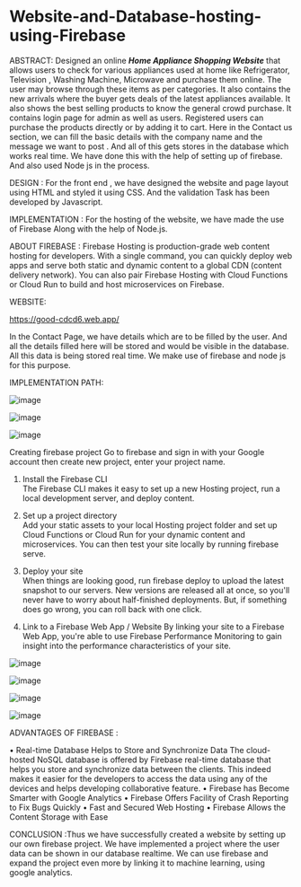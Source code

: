 # Website-and-Database-hosting-using-Firebase



ABSTRACT: Designed an online ***Home Appliance Shopping Website*** that allows users to check for various appliances used at home like Refrigerator, Television , Washing Machine, Microwave and purchase them online. The user may browse through these items as per categories. It also contains the new arrivals where the buyer gets deals of the latest appliances available. It also shows the best selling products to know the general crowd purchase. It contains login page for admin as well as users. Registered users can purchase the products directly or by adding it to cart. Here in the Contact us section, we can fill the basic details with the company name and the message we want to post . And all of this gets stores in the database which works real time. We have done this with the help of setting up of firebase. And also used Node js in the process. 


DESIGN : For the front end , we have designed the website and page layout using HTML and styled it using CSS. And the validation Task has been developed by Javascript.


IMPLEMENTATION : For the hosting of the website, we have made the use of Firebase Along with the help of Node.js. 


ABOUT FIREBASE : Firebase Hosting is production-grade web content hosting for developers. With a single command, you can quickly deploy web apps and serve both static and dynamic content to a global CDN (content delivery network). You can also pair Firebase Hosting with Cloud Functions or Cloud Run to build and host microservices on Firebase.

WEBSITE:
 
https://good-cdcd6.web.app/ 
 
 
 
 
 

 

 



 



In the Contact Page, we have details which are to be filled by the user. And all the details filled here will be stored and would be visible in the database. All this data is being stored real time. We make use of firebase and node js for this purpose.

IMPLEMENTATION PATH:

![image](https://github.com/roshnishetty271/Website-hosting-using-Firebase/assets/144407427/7713d768-fe38-4607-a070-0f50c55bb0d2)

![image](https://github.com/roshnishetty271/Website-hosting-using-Firebase/assets/144407427/08a926c6-722e-4e70-85a5-c4050e4f1792)

![image](https://github.com/roshnishetty271/Website-hosting-using-Firebase/assets/144407427/77c87e03-421b-407f-b68d-f97323c93a55)



Creating firebase project
Go to firebase and sign in with your Google account then create new project, enter your project name.
 


 

 


1.	Install the Firebase CLI	
The Firebase CLI makes it easy to set up a new Hosting project, run a local development server, and deploy content.

2.	Set up a project directory	
Add your static assets to your local Hosting project folder and set up Cloud Functions or Cloud Run for your dynamic content and microservices. You can then test your site locally by running firebase serve.

3.	Deploy your site	
When things are looking good, run firebase deploy to upload the latest snapshot to our servers. New versions are released all at once, so you'll never have to worry about half-finished deployments. But, if something does go wrong, you can roll back with one click.

4.	Link to a Firebase Web App / Website
By linking your site to a Firebase Web App, you're able to use Firebase Performance Monitoring to gain insight into the performance characteristics of your site.


 ![image](https://github.com/roshnishetty271/Website-hosting-using-Firebase/assets/144407427/f2a3e7e6-e78b-491a-b717-94912a389bf8)


![image](https://github.com/roshnishetty271/Website-hosting-using-Firebase/assets/144407427/a8e7db29-e184-4b3c-81fd-08c5568fcef7)

![image](https://github.com/roshnishetty271/Website-hosting-using-Firebase/assets/144407427/1aad8e3f-d171-402f-980f-c9ea537602f9)

![image](https://github.com/roshnishetty271/Website-hosting-using-Firebase/assets/144407427/9b3886d9-4618-403c-9fe0-fe90961e2cd8)


 

 



 



ADVANTAGES OF FIREBASE :

•	Real-time Database Helps to Store and Synchronize Data
  The cloud-hosted NoSQL database is offered by Firebase real-time database that helps you store and synchronize data between the clients. This indeed makes it easier for the developers to access the data using any of the devices and helps developing collaborative feature.
•	Firebase has Become Smarter with Google Analytics
•	Firebase Offers Facility of Crash Reporting to Fix Bugs Quickly
•	Fast and Secured Web Hosting
•	Firebase Allows the Content Storage with Ease







 


 


CONCLUSION :Thus we have successfully created a website by setting up our own firebase  project. We have implemented a project where the user data can be shown in our database realtime.  We can use firebase and expand the project even more by linking it to machine learning, using google analytics.
